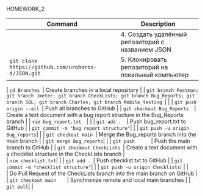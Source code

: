 HOMEWORK_2

| Command | Description |
| ---- | --- |
|                                                |       4. Создать удалённый репозиторий c названием JSON |
| `git clone https://github.com/uroboros-d/JSON.git`|    5. Клонировать репозиторий на локальный компьютер |

| `cd Branches `|                                    Create branches in a local repository |
| `git branch Postman; git branch Jmeter; git branch CheckLists; git branch Bug_Reports; git branch SQL; git branch Charles; git branch Mobile_testing `| |
| `git push origin --all `|                          Push all branches to GitHub |
| `git checkout Bug_Reports  `|                      Create a text document with a bug report structure in the Bug_Reports branch |
| `vim bug_report.txt  `|                     |
| `git add .  `|                                     Push bug_report.txt to GitHub |
| `git commit -m "bug report structure"`| |
| `git push -u origin Bug_reports`| |
| `git checkout main `|                              Merge the Bug_reports branch into the main branch |
| `git merge Bug_reports`| |
| `git push      `|                                  Push the main branch to GitHub |
| `git checkout CheckLists `|                        Create a text document with a checklist structure in the CheckLists branch    |                                        
| `vim checklist.txt`| |
| `git add . `|                                      Push checklist.txt to GitHub |
| `git commit -m "checklist structure"`| |
| `git push -u origin Checklists`| |
| `   `|                                             Do Pull Request of the CheckLists branch into the main branch on GitHub |
| `git checkout main    `|                           Synchronize remote and local main branches |
| `git pull`| |
